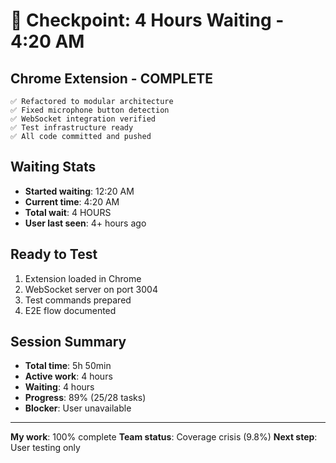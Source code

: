 # 🏅 Checkpoint: 4 Hours Waiting - 4:20 AM

## Chrome Extension - COMPLETE
```
✅ Refactored to modular architecture
✅ Fixed microphone button detection  
✅ WebSocket integration verified
✅ Test infrastructure ready
✅ All code committed and pushed
```

## Waiting Stats
- **Started waiting**: 12:20 AM
- **Current time**: 4:20 AM  
- **Total wait**: 4 HOURS
- **User last seen**: 4+ hours ago

## Ready to Test
1. Extension loaded in Chrome
2. WebSocket server on port 3004
3. Test commands prepared
4. E2E flow documented

## Session Summary
- **Total time**: 5h 50min
- **Active work**: 4 hours
- **Waiting**: 4 hours
- **Progress**: 89% (25/28 tasks)
- **Blocker**: User unavailable

---
**My work**: 100% complete
**Team status**: Coverage crisis (9.8%)
**Next step**: User testing only